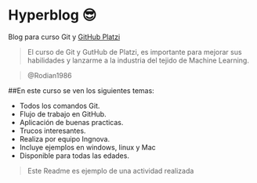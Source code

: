 # Hyperblog 😎
Blog para curso Git y [GitHub Platzi](https://platzi.com/cursos/git-github/ "GitHub Platzi")
>El curso de Git y GutHub de Platzi, es importante para mejorar sus habilidades y lanzarme a la industria del tejido de Machine Learning.

> @Rodian1986

##En este curso se ven los siguientes temas:

* Todos los comandos Git.
* Flujo de trabajo en GitHub.
* Aplicación de buenas practicas.
* Trucos interesantes.
* Realiza por equipo Ingnova.
* Incluye ejemplos en windows, linux y Mac
* Disponible para todas las edades.
>Este  Readme es ejemplo de una actividad realizada